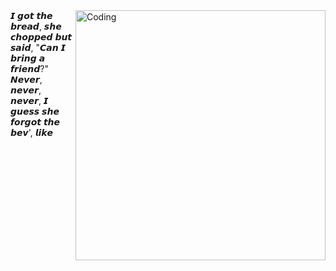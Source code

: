 <link rel="icon" type="image/png" href="https://cdn.discordapp.com/attachments/1087069991876165643/1109529804161683486/6e4ab476cf62cf649c36b6cc2b571256.png?width=429&height=429" />

<img align="right" alt="Coding" width="400" src="https://cdn.discordapp.com/attachments/1087069991876165643/1110786920897847346/icegif-67.gif">
𝙄 𝙜𝙤𝙩 𝙩𝙝𝙚 𝙗𝙧𝙚𝙖𝙙, 𝙨𝙝𝙚 𝙘𝙝𝙤𝙥𝙥𝙚𝙙 𝙗𝙪𝙩 𝙨𝙖𝙞𝙙, "𝘾𝙖𝙣 𝙄 𝙗𝙧𝙞𝙣𝙜 𝙖 𝙛𝙧𝙞𝙚𝙣𝙙?"
𝙉𝙚𝙫𝙚𝙧, 𝙣𝙚𝙫𝙚𝙧, 𝙣𝙚𝙫𝙚𝙧, 𝙄 𝙜𝙪𝙚𝙨𝙨 𝙨𝙝𝙚 𝙛𝙤𝙧𝙜𝙤𝙩 𝙩𝙝𝙚 𝙗𝙚𝙫', 𝙡𝙞𝙠𝙚
<!--
**YoBoyPsycho/YoBoyPsycho** is a ✨ _special_ ✨ repository because its `README.md` (this file) appears on your GitHub profile.

Here are some ideas to get you started:

- 🔭 I’m currently working on ...
- 🌱 I’m currently learning ...
- 👯 I’m looking to collaborate on ...
- 🤔 I’m looking for help with ...
- 💬 Ask me about ...
- 📫 How to reach me: ...
- 😄 Pronouns: ...
- ⚡ Fun fact: ...
-->
